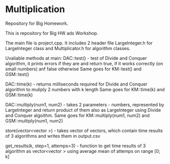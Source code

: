 # Multiplication
Repository for Big Homework.

This is repository for Big HW ads Workshop. 

The main file is project.cpp. It includes 2 header file LargeInteger.h for LargeInteger class and Multiplicator.h for algorithm classes.

Uvaliable methods at main:
DAC::test() - test of Divide and Conquer algorithm, it prints errors if they are and return true, if it works correctly (on small numbers) anf false otherwise
Same goes for KM::test() and GSM::test()

DAC::time(k) - returns milliseconds required for Divide and Conquer algorithm to muliply 2 numbers with k length
Same goes for KM::time(k) and GSM::time(k)

DAC::multiply(num1, num2) - takes 2 parameters - numbers, represented by LargeInteger and return product of them also as LargeInteger using Divide and Conquer algoithm.
Same goes for KM::multiply(num1, num2) and GSM::multiply(num1, num2)


store(vector<vector<double> >) - takes vector of vectors, which contain time results of 3 algorithms and writes them in output.csv

get_results(k, step=1, attemps=3) - function to get time results of 3 algorithm as vector<vector<double> > using average mean of attemps on range [0; k]
